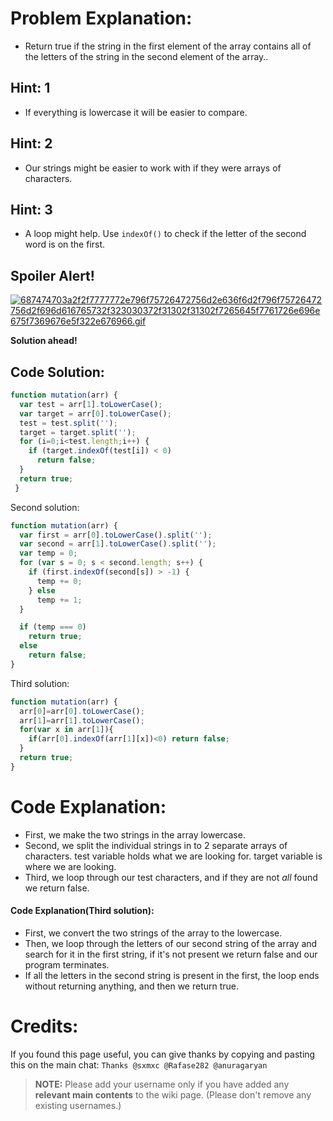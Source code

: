 # Problem Explanation:
- Return true if the string in the first element of the array contains all of the letters of the string in the second element of the array..

## Hint: 1
- If everything is lowercase it will be easier to compare.

## Hint: 2
- Our strings might be easier to work with if they were arrays of characters.

## Hint: 3
- A loop might help. Use `indexOf()` to check if the letter of the second word is on the first.

## Spoiler Alert!
[![687474703a2f2f7777772e796f75726472756d2e636f6d2f796f75726472756d2f696d616765732f323030372f31302f31302f7265645f7761726e696e675f7369676e5f322e676966.gif](https://files.gitter.im/FreeCodeCamp/Wiki/nlOm/thumb/687474703a2f2f7777772e796f75726472756d2e636f6d2f796f75726472756d2f696d616765732f323030372f31302f31302f7265645f7761726e696e675f7369676e5f322e676966.gif)](https://files.gitter.im/FreeCodeCamp/Wiki/nlOm/687474703a2f2f7777772e796f75726472756d2e636f6d2f796f75726472756d2f696d616765732f323030372f31302f31302f7265645f7761726e696e675f7369676e5f322e676966.gif)

**Solution ahead!**

## Code Solution:

```js
function mutation(arr) {
  var test = arr[1].toLowerCase();
  var target = arr[0].toLowerCase();
  test = test.split('');
  target = target.split('');
  for (i=0;i<test.length;i++) {
    if (target.indexOf(test[i]) < 0)
      return false;
  }
  return true;
 }
```

Second solution:
```js
function mutation(arr) {
  var first = arr[0].toLowerCase().split('');
  var second = arr[1].toLowerCase().split('');
  var temp = 0;
  for (var s = 0; s < second.length; s++) {
    if (first.indexOf(second[s]) > -1) {
      temp += 0;
    } else
      temp += 1;
  }

  if (temp === 0)
    return true;
  else
    return false;
}
```

Third solution:
```js
function mutation(arr) {
  arr[0]=arr[0].toLowerCase();
  arr[1]=arr[1].toLowerCase();
  for(var x in arr[1]){
    if(arr[0].indexOf(arr[1][x])<0) return false;
  }
  return true;
}
```

# Code Explanation:
- First, we make the two strings in the array lowercase.  
- Second, we split the individual strings in to 2 separate arrays of characters. test variable holds what we are looking for. target variable is where we are looking.   
- Third, we loop through our test characters, and if they are not _all_ found we return false.


#### Code Explanation(Third solution):
- First, we convert the two strings of the array to the lowercase.
- Then, we loop through the letters of our second string of the array and 
search for it in the first string, if it's not present we return false 
and our program terminates.
- If all the letters in the second string is present in the first, the
loop ends without returning anything, and then we return true.

# Credits:
If you found this page useful, you can give thanks by copying and pasting this on the main chat: `Thanks @sxmxc @Rafase282 @anuragaryan`

> **NOTE:** Please add your username only if you have added any **relevant main contents** to the wiki page. (Please don't remove any existing usernames.)
